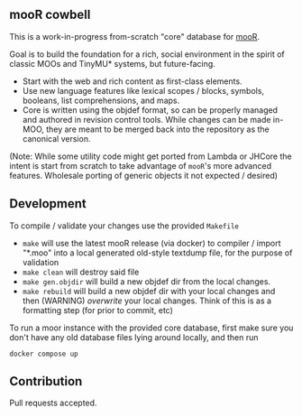 ## mooR cowbell

This is a work-in-progress from-scratch "core" database for [mooR](http://github.com/rdaum/moor).

Goal is to build the foundation for a rich, social environment in the spirit of classic MOOs and TinyMU* systems, but future-facing.

  * Start with the web and rich content as first-class elements.
  * Use new language features like lexical scopes / blocks, symbols,
    booleans, list comprehensions, and maps.
  * Core is written using the objdef format, so can be properly
    managed and authored in revision control tools. While changes can
    be made in-MOO, they are meant to be merged back into the
    repository as the canonical version.

(Note: While some utility code might get ported from Lambda or JHCore the
intent is start from scratch to take advantage of `mooR`'s more advanced features. Wholesale porting of generic objects it not expected / desired)

## Development

To compile / validate your changes use the provided `Makefile`

 * `make` will use the latest mooR release (via docker) to compiler /
   import "*.moo" into a local generated old-style textdump file, for
   the purpose of validation
 * `make clean` will destroy said file
 * `make gen.objdir` will build a new objdef dir from the local changes.
 * `make rebuild` will build a new objdef dir with your local changes
   and then (WARNING) *overwrite* your local changes. Think of this is
   as a formatting step (for prior to commit, etc)
 
To run a moor instance with the provided core database, first make sure you don't have any old database files lying around locally, and then run

`docker compose up`

## Contribution

Pull requests accepted.
